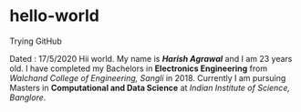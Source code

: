 # hello-world
Trying GitHub

Dated : 17/5/2020
Hii world. My name is ***Harish Agrawal*** and I am 23 years old. I have completed my Bachelors in **Electronics Engineering** from *Walchand College of Engineering, Sangli* in 2018. Currently I am pursuing Masters in **Computational and Data Science** at *Indian Institute of Science, Banglore*.
 
